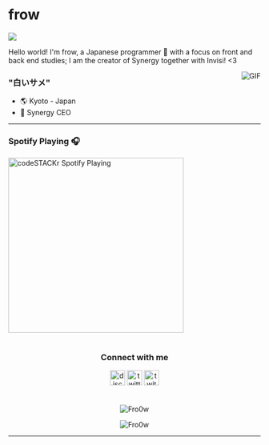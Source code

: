 #                                                                    frow 

<img src="https://profile-counter.glitch.me/ytmcgamer/count.svg" />

Hello world! I'm frow, a Japanese programmer 🎌 with a focus on front and back end studies;  I am the creator of Synergy together with Invisi! <3

<img align="right" alt="GIF" src="https://media.discordapp.net/attachments/790702259251970048/791861081261473792/68747470733a2f2f692e70696e696d672e636f6d2f6f726967696e616c732f66662f37312f37622f66663731376238396463.gif"/>

### "白いサメ" 

- 🌎 Kyoto - Japan
- 🧪 Synergy CEO

---

### Spotify Playing 🎧
[<img src="https://now-playing-codeSTACKr.vercel.app/api/spotify-playing" alt="codeSTACKr Spotify Playing" width="350" />](https://open.spotify.com/user/invisigoth59)

#

<h3 align="center">Connect with me</h3>
<p align="center">
<a href="/" target="blank"><img align="center" src="https://simpleicons.org/icons/discord.svg" alt="discord" height="30" width="30"/></a>
<a href="https://twitter.com/fro0w" target="blank"><img align="center" src="https://simpleicons.org/icons/twitter.svg" alt="twitter" height="30" width="30"/></a>
<a href="https://twitch.tv/fro0w" target="blank"><img align="center" src="https://simpleicons.org/icons/twitch.svg" alt="twitch" height="30" width="30"/></a>
</p>

#

<p align="center"><img src="https://github-readme-stats.vercel.app/api?username=Fro0w&theme=gruvebox&show_icons=true" alt="Fro0w"/></p>

<p align="center"><img src="https://github-readme-stats.vercel.app/api/top-langs/?username=Fro0w&theme=graywhite&layout=compact&card_width=450" alt="Fro0w"/></p>

---
